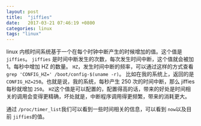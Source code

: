```yaml
---
layout: post
title:  "jiffies"
date:   2017-03-21 07:46:19 +0800
categories: linux
tags: "linux"
---
```


linux 内核时间系统基于一个在每个时钟中断产生的时候增加的值。这个值是 `jiffies`。
`jiffies` 是时间中断发生的次数，每次发生时间中断，这个值就会被加 1。每秒中增加 HZ 的数量。
`HZ`，发生时间中断的频率，可以通过这样的方式查看`grep 'CONFIG_HZ=' /boot/config-$(uname -r)`。
比如在我的系统上，返回的是 `CONFIG_HZ=250`。也就是说，我的系统，每秒产生 250 次的时间中断，那么 jiffies 每秒就增加 `250`。
`HZ`这个值是可以配置的，配置得高的话，带来的好处是时间相关的调用会变得更精确，坏处就是，中断程序调用得更频繁，带来的消耗更大。

通过 `/proc/timer_list`我们可以看到一些时间相关的信息，可以看到 `now`以及目前 `jiffies`的值。
